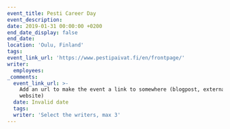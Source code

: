 ```yaml
---
event_title: Pesti Career Day
event_description:
date: 2019-01-31 00:00:00 +0200
end_date_display: false
end_date:
location: 'Oulu, Finland'
tags:
event_link_url: 'https://www.pestipaivat.fi/en/frontpage/'
writer:
  employees:
_comments:
  event_link_url: >-
    Add an url to make the event a link to somewhere (blogpost, external
    website)
  date: Invalid date
  tags:
  writer: 'Select the writers, max 3'
---
```


